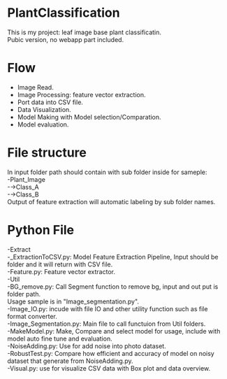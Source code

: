 # PlantClassification
This is my project: leaf image base plant classificatin.<br/>
Pubic version, no webapp part included.<br/>

# Flow 
  - Image Read.
  - Image Processing: feature vector extraction.
  - Port data into CSV file.
  - Data Visualization.
  - Model Making with Model selection/Comparation.
  - Model evaluation.

# File structure
In input folder path should contain with sub folder inside for sameple:<br/>
  -Plant_Image<br/>
  -→Class_A<br/>
  -→Class_B<br/>
Output of feature extraction will automatic labeling by sub folder names.
  
# Python File
  -Extract<br/>
    -_ExtractionToCSV.py: Model Feature Extraction Pipeline, Input should be folder and it will return with CSV file.<br/>
    -Feature.py: Feature vector extractor.<br/>
  -Util<br/>
    -BG_remove.py: Call Segment function to remove bg, input and out put is folder path.<br/>
                  Usage sample is in "Image_segmentation.py".<br/>
    -Image_IO.py: incude with file IO and other utility function such as file format converter.<br/>
  -Image_Segmentation.py: Main file to call functuion from Util folders.<br/>
  -MakeModel.py: Make, Compare and select model for usage, include with model auto fine tune and evaluation.<br/>
  -NoiseAdding.py: Use for add noise into photo dataset.<br/>
  -RobustTest.py: Compare how efficient and accuracy of model on noisy dataset that generate from NoiseAdding.py.<br/>
  -Visual.py: use for visualize CSV data with Box plot and data overview.<br/>
